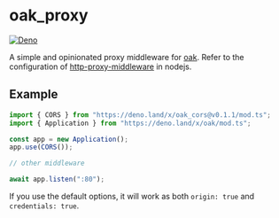 # oak_proxy

[![Deno](https://github.com/jiawei397/oak_proxy/actions/workflows/deno.yml/badge.svg)](https://github.com/jiawei397/oak_proxy/actions/workflows/deno.yml)

A simple and opinionated proxy middleware for [oak](https://deno.land/x/oak).
Refer to the configuration of
[http-proxy-middleware](https://www.npmjs.com/package/http-proxy-middleware) in
nodejs.

## Example

```typescript
import { CORS } from "https://deno.land/x/oak_cors@v0.1.1/mod.ts";
import { Application } from "https://deno.land/x/oak/mod.ts";

const app = new Application();
app.use(CORS());

// other middleware

await app.listen(":80");
```

If you use the default options, it will work as both `origin: true` and
`credentials: true`.
